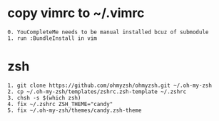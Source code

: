 # copy vimrc to ~/.vimrc
    0. YouCompleteMe needs to be manual installed bcuz of submodule 
    1. run :BundleInstall in vim

# zsh
    1. git clone https://github.com/ohmyzsh/ohmyzsh.git ~/.oh-my-zsh
    2. cp ~/.oh-my-zsh/templates/zshrc.zsh-template ~/.zshrc
    3. chsh -s $(which zsh)
    4. fix ~/.zshrc ZSH_THEME="candy"
    5. fix ~/.oh-my-zsh/themes/candy.zsh-theme

